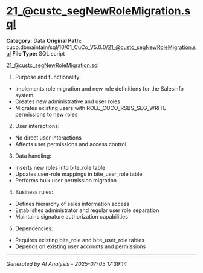 # 21_@custc_segNewRoleMigration.sql

**Category:** Data
**Original Path:** cuco.dbmaintain/sql/10/01_CuCo_V5.0.0/21_@custc_segNewRoleMigration.sql
**File Type:** SQL script

21_@custc_segNewRoleMigration.sql
1. Purpose and functionality:
- Implements role migration and new role definitions for the Salesinfo system
- Creates new administrative and user roles
- Migrates existing users with ROLE_CUCO_RSBS_SEG_WRITE permissions to new roles

2. User interactions:
- No direct user interactions
- Affects user permissions and access control

3. Data handling:
- Inserts new roles into bite_role table
- Updates user-role mappings in bite_user_role table
- Performs bulk user permission migration

4. Business rules:
- Defines hierarchy of sales information access
- Establishes administrator and regular user role separation
- Maintains signature authorization capabilities

5. Dependencies:
- Requires existing bite_role and bite_user_role tables
- Depends on existing user accounts and permissions

---
*Generated by AI Analysis - 2025-07-05 17:39:14*
